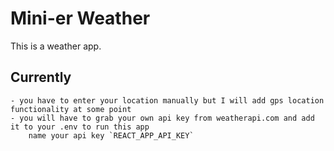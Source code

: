 # Mini-er Weather

This is a weather app.

## Currently

    - you have to enter your location manually but I will add gps location functionality at some point
    - you will have to grab your own api key from weatherapi.com and add it to your .env to run this app
        name your api key `REACT_APP_API_KEY`
